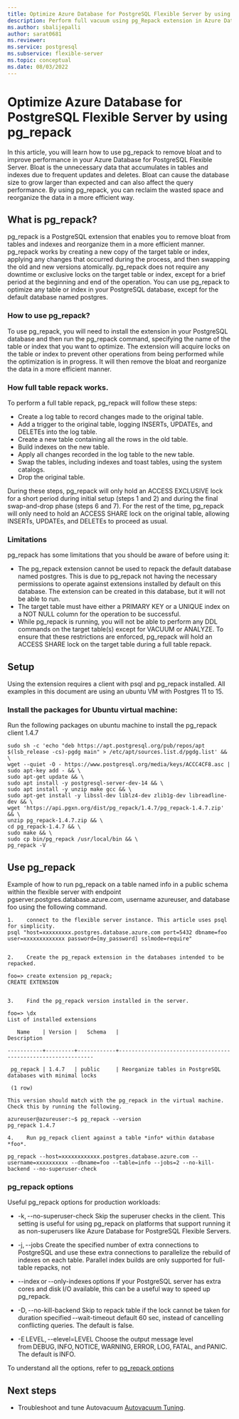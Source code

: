 ```yaml
---
title: Optimize Azure Database for PostgreSQL Flexible Server by using pg_repack 
description: Perform full vacuum using pg_Repack extension in Azure Database for PostgreSQL - Flexible Server
ms.author: sbalijepalli
author: sarat0681
ms.reviewer: 
ms.service: postgresql
ms.subservice: flexible-server
ms.topic: conceptual
ms.date: 08/03/2022
---
```


# Optimize Azure Database for PostgreSQL Flexible Server by using pg_repack 

In this article, you will learn how to use pg_repack to remove bloat and to improve performance in your Azure Database for PostgreSQL Flexible Server. Bloat is the unnecessary data that accumulates in tables and indexes due to frequent updates and deletes. Bloat can cause the database size to grow larger than expected and can also affect the query performance. By using pg_repack, you can reclaim the wasted space and reorganize the data in a more efficient way.

## What is pg_repack? 
pg_repack is a PostgreSQL extension that enables you to remove bloat from tables and indexes and reorganize them in a more efficient manner. pg_repack works by creating a new copy of the target table or index, applying any changes that occurred during the process, and then swapping the old and new versions atomically. pg_repack does not require any downtime or exclusive locks on the target table or index, except for a brief period at the beginning and end of the operation. You can use pg_repack to optimize any table or index in your PostgreSQL database, except for the default database named postgres. 

### How to use pg_repack? 
To use pg_repack, you will need to install the extension in your PostgreSQL database and then run the pg_repack command, specifying the name of the table or index that you want to optimize. The extension will acquire locks on the table or index to prevent other operations from being performed while the optimization is in progress. It will then remove the bloat and reorganize the data in a more efficient manner.

### How full table repack works. 

To perform a full table repack, pg_repack will follow these steps: 

-    Create a log table to record changes made to the original table.
-    Add a trigger to the original table, logging INSERTs, UPDATEs, and DELETEs into the log table.
-    Create a new table containing all the rows in the old table.
-    Build indexes on the new table.
-    Apply all changes recorded in the log table to the new table.
-    Swap the tables, including indexes and toast tables, using the system catalogs.
-    Drop the original table. 

During these steps, pg_repack will only hold an ACCESS EXCLUSIVE lock for a short period during initial setup (steps 1 and 2) and during the final swap-and-drop phase (steps 6 and 7). For the rest of the time, pg_repack will only need to hold an ACCESS SHARE lock on the original table, allowing INSERTs, UPDATEs, and DELETEs to proceed as usual. 

### Limitations 

pg_repack has some limitations that you should be aware of before using it: 

-    The pg_repack extension cannot be used to repack the default database named postgres. This is due to pg_repack not having the necessary permissions to operate against extensions installed by default on this database. The extension can be created in 
     this database, but it will not be able to run.
-    The target table must have either a PRIMARY KEY or a UNIQUE index on a NOT NULL column for the operation to be successful. 
-    While pg_repack is running, you will not be able to perform any DDL commands on the target table(s) except for VACUUM or ANALYZE. To ensure that these restrictions are enforced, pg_repack will hold an ACCESS SHARE lock on the target table during a
     full table repack.

## Setup 
Using the extension requires a client with psql and pg_repack installed. All examples in this document are using an ubuntu VM with Postgres 11 to 15.

### Install the packages for Ubuntu virtual machine: 

Run the following packages on ubuntu machine to install the pg_repack client 1.4.7

```
sudo sh -c 'echo "deb https://apt.postgresql.org/pub/repos/apt $(lsb_release -cs)-pgdg main" > /etc/apt/sources.list.d/pgdg.list' && \ 
wget --quiet -O - https://www.postgresql.org/media/keys/ACCC4CF8.asc | sudo apt-key add - && \ 
sudo apt-get update && \ 
sudo apt install -y postgresql-server-dev-14 && \ 
sudo apt install -y unzip make gcc && \ 
sudo apt-get install -y libssl-dev liblz4-dev zlib1g-dev libreadline-dev && \ 
wget 'https://api.pgxn.org/dist/pg_repack/1.4.7/pg_repack-1.4.7.zip' && \ 
unzip pg_repack-1.4.7.zip && \ 
cd pg_repack-1.4.7 && \ 
sudo make && \ 
sudo cp bin/pg_repack /usr/local/bin && \ 
pg_repack -V 

```
 
## Use pg_repack 
Example of how to run pg_repack on a table named info in a public schema within the flexible server with endpoint pgserver.postgres.database.azure.com, username azureuser, and database foo using the following command.

```
1.    connect to the flexible server instance. This article uses psql for simplicity. 
psql "host=xxxxxxxxx.postgres.database.azure.com port=5432 dbname=foo user=xxxxxxxxxxxxx password=[my_password] sslmode=require" 


2.    Create the pg_repack extension in the databases intended to be repacked. 

foo=> create extension pg_repack; 
CREATE EXTENSION 
 

3.    Find the pg_repack version installed in the server. 

foo=> \dx 
List of installed extensions 

   Name    | Version |   Schema   |                         Description                           

-----------+---------+------------+-------------------------------------------------------------- 

 pg_repack | 1.4.7   | public     | Reorganize tables in PostgreSQL databases with minimal locks 

 (1 row) 

This version should match with the pg_repack in the virtual machine. Check this by running the following. 

azureuser@azureuser:~$ pg_repack --version 
pg_repack 1.4.7 

4.    Run pg_repack client against a table *info* within database *foo*. 
 
pg_repack --host=xxxxxxxxxxxx.postgres.database.azure.com --username=xxxxxxxxxx --dbname=foo --table=info --jobs=2 --no-kill-backend --no-superuser-check 

``` 
### pg_repack options

Useful pg_repack options for production workloads: 

-    -k, --no-superuser-check 
    Skip the superuser checks in the client. This setting is useful for using pg_repack on platforms that support running it as non-superusers like Azure Database for PostgreSQL Flexible Servers. 

-    -j, --jobs 
    Create the specified number of extra connections to PostgreSQL and use these extra connections to parallelize the rebuild of indexes on each table. Parallel index builds are only supported for full-table repacks, not

-    --index or --only-indexes options
    If your PostgreSQL server has extra cores and disk I/O available, this can be a useful way to speed up pg_repack. 

-    -D, --no-kill-backend
    Skip to repack table if the lock cannot be taken for duration specified --wait-timeout default 60 sec, instead of cancelling conflicting queries. The default is false. 

-    -E LEVEL, --elevel=LEVEL
    Choose the output message level from DEBUG, INFO, NOTICE, WARNING, ERROR, LOG, FATAL, and PANIC. The default is INFO. 

To understand all the options, refer to [pg_repack options](https://reorg.github.io/pg_repack/)


## Next steps

- Troubleshoot and tune Autovacuum [Autovacuum Tuning](./how-to-high-cpu-utilization.md).
